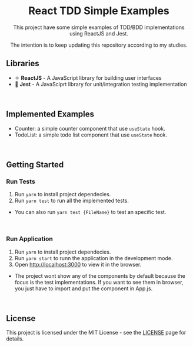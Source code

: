 <h1 align="center">React TDD Simple Examples</h1>

<div align="center">
    <p>This project have some simple examples of TDD/BDD implementations using ReactJS and Jest.</p>
    <p>The intention is to keep updating this repository according to my studies.</p>
</div>

## Libraries

- ⚛️ **ReactJS** - A JavaScript library for building user interfaces
- :microscope: **Jest** - A JavaSciprt library for unit/integration testing implementation
<br />

## Implemented Examples

- Counter: a simple counter component that use `useState` hook.
- TodoList: a simple todo list component that use `useState` hook.
<br />

## Getting Started

### Run Tests

1. Run `yarn` to install project dependecies.
2. Run `yarn test` to run all the implemented tests.
 - You can also run `yarn test {FileName}` to test an specific test.
<br />

### Run Application

1. Run `yarn` to install project dependecies.
2. Run `yarn start` to runn the application in the development mode.
3. Open [http://localhost:3000](http://localhost:3000) to view it in the browser.
 - The project wont show any of the components by default because the focus is the test implementations. If you want to see them in browser, you just have to import and put the component in App.js.
<br />

## License

This project is licensed under the MIT License - see the [LICENSE](https://opensource.org/licenses/MIT) page for details.